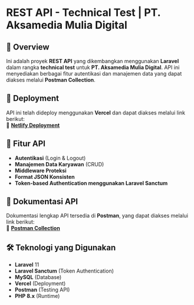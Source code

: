 # REST API - Technical Test | PT. Aksamedia Mulia Digital

## 📖 Overview

Ini adalah proyek **REST API** yang dikembangkan menggunakan **Laravel** dalam rangka **technical test** untuk **PT. Aksamedia Mulia Digital**. API ini menyediakan berbagai fitur autentikasi dan manajemen data yang dapat diakses melalui **Postman Collection**.

## 🚀 Deployment

API ini telah dideploy menggunakan **Vercel** dan dapat diakses melalui link berikut:  
🔗 **[Netlify Deployment]()**

## 📌 Fitur API

-   **Autentikasi** (Login & Logout)
-   **Manajemen Data Karyawan** (CRUD)
-   **Middleware Proteksi**
-   **Format JSON Konsisten**
-   **Token-based Authentication menggunakan Laravel Sanctum**

## 📌 Dokumentasi API

Dokumentasi lengkap API tersedia di **Postman**, yang dapat diakses melalui link berikut:  
🔗 **[Postman Collection](https://interstellar-eclipse-455758.postman.co/workspace/RestApi-InternAksamedia~5ecb12d8-6548-41c3-964e-38165b7cde7f/request/29725426-acc546f2-9a49-45e3-8c74-58581d7f9103?action=share&creator=29725426&ctx=documentation)**

## 🛠️ Teknologi yang Digunakan

-   **Laravel** 11
-   **Laravel Sanctum** (Token Authentication)
-   **MySQL** (Database)
-   **Vercel** (Deployment)
-   **Postman** (Testing API)
-   **PHP 8.x** (Runtime)
